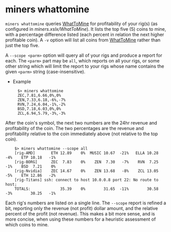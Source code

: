 miners whattomine
=================


`miners whattomine` queries [WhatToMine](https://whattomine.com) for profitability of your rig(s) (as configured in *miners.xslx/WhatToMine*). It lists the top five (5) coins to mine, with a percentage difference listed (each percent in relation the next higher profitable coin). A `-v` option will list all coins from [WhatToMine](https://whattomine.com) rather than just the top five.

A `--scope <parm>` option will query all of your rigs and produce a report for each. The `<parm>` part may be `all`, which reports on all your rigs, or some other string which will limit the report to your rigs whose name contains the given `<parm>` string (case-insensitive). 


* Example

        $> miners whattomine
        ZEC,7.81,6.66,0%,0%
        ZEN,7.33,6.18,-6%,-7%
        RVN,7.24,6.04,-1%,-2%
        BSD,7.18,6.03,0%,0%
        ZCL,6.94,5.79,-3%,-3%
After the coin's symbol, the next two numbers are the 24hr revenue and profitability of the coin. The two percentages are the revenue and profitability relative to the coin immediately above (not relative to the top coin).

        $> miners whattomine --scope all
        [rig-AMD]       ETH 12.89    0%  MUSIC 10.67  -21%   ELLA 10.28   -4%    ETP 10.18   -1% 
        [rig-BORG]      ZEC  7.83    0%    ZEN  7.30   -7%    RVN  7.25   -1%    BSD  7.21    0% 
        [rig-Nvidia]    ZEC 14.67    0%    ZEN 13.68   -8%    ZCL 13.05   -5%    ETH 12.86   -2% 
        [rig-Titans] ssh: connect to host 10.0.0.8 port 22: No route to host;
        TOTALS:             35.39    0%        31.65  -11%        30.58   -3%        30.25   -1% 
Each rig's numbers are listed on a single line. The `--scope` report is refined a bit, reporting only the revenue (not profit) dollar amount, and the relative percent of the profit (not revenue). This makes a bit more sense, and is more concise, when using these numbers for a heuristic assessment of which coins to mine.
